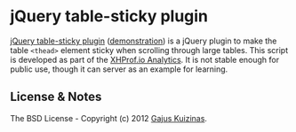 # jQuery table-sticky plugin

[jQuery table-sticky plugin](https://github.com/anuary/jquery-table-sticky/) ([demonstration](https://dev.anuary.com/d2070fb0-b750-5c4c-b6dd-9b2278093177/)) is a jQuery plugin to make the table `<thead>` element sticky when scrolling through large tables. This script is developed as part of the [XHProf.io Analytics](http://xhprof.io). It is not stable enough for public use, though it can server as an example for learning.

## License & Notes

The BSD License - Copyright (c) 2012 [Gajus Kuizinas](http://anuary.com/gajus).
